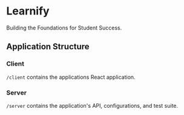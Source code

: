 # Learnify
Building the Foundations for Student Success.

## Application Structure

### Client
`/client` contains the applications React application. 

### Server
`/server` contains the application's API, configurations, and test suite.
